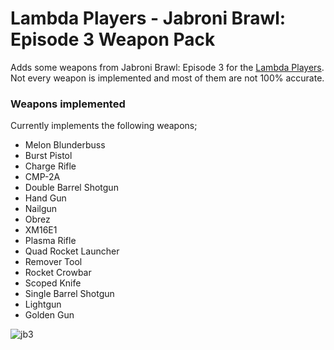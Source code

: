 # Lambda Players - Jabroni Brawl: Episode 3 Weapon Pack
Adds some weapons from Jabroni Brawl: Episode 3 for the [Lambda Players](https://github.com/IcyStarFrost/Lambda-Players/).<br>
Not every weapon is implemented and most of them are not 100% accurate.

### Weapons implemented
Currently implements the following weapons;
- Melon Blunderbuss
- Burst Pistol
- Charge Rifle
- CMP-2A
- Double Barrel Shotgun
- Hand Gun
- Nailgun
- Obrez
- XM16E1
- Plasma Rifle
- Quad Rocket Launcher
- Remover Tool
- Rocket Crowbar
- Scoped Knife
- Single Barrel Shotgun
- Lightgun
- Golden Gun

![jb3](https://user-images.githubusercontent.com/9823203/207100010-c7dbe259-f75e-43ee-bf61-53aa674d6bfd.png)
